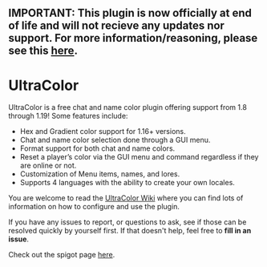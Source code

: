 <!--- Commented out since enrollment for this program is closed.
<p align="center">
  Do you want to build your own plugins with features unique to only your server?
  
  <a href="https://bit.ly/3lZiAsT">
    <img src="https://i.imgur.com/OJuN0qP.png" />
  </a>
</p>

Join MineAcademy to learn Java and plugin development and get a 25€ discount!--->

## IMPORTANT: This plugin is now officially at end of life and will not recieve any updates nor support. For more information/reasoning, please see this [here](https://www.spigotmc.org/resources/ultracolor-end-of-life.85332/update?update=501054).

# UltraColor

UltraColor is a free chat and name color plugin offering support from 1.8 through 1.19! Some features include:

* Hex and Gradient color support for 1.16+ versions.
* Chat and name color selection done through a GUI menu.
* Format support for both chat and name colors.
* Reset a player’s color via the GUI menu and command regardless if they are online or not.
* Customization of Menu items, names, and lores.
* Supports 4 languages with the ability to create your own locales.

You are welcome to read the [UltraColor Wiki](https://github.com/UltimateGamer200/UltraColor/wiki) where you can find
lots of information on how to configure and use the plugin.

If you have any issues to report, or questions to ask, see if those can be resolved quickly by yourself first. If that
doesn't help, feel free to **fill in an issue**.

Check out the spigot page [here](https://www.spigotmc.org/resources/ultracolor.85332/).
